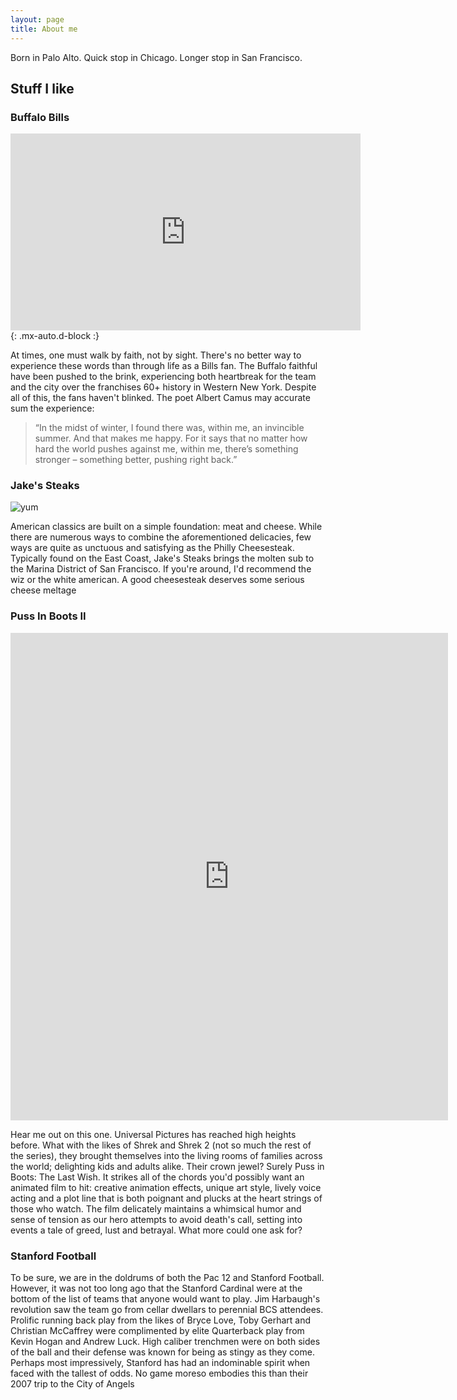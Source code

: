 ```yaml
---
layout: page
title: About me
---
```


Born in Palo Alto. Quick stop in Chicago. Longer stop in San Francisco.

## Stuff I like 

### Buffalo Bills 

<iframe width="560" height="315" src="https://www.youtube.com/embed/ZKb_u_Z2uaw" title="YouTube video player" frameborder="0" allow="accelerometer; autoplay; clipboard-write; encrypted-media; gyroscope; picture-in-picture; web-share" allowfullscreen></iframe>{: .mx-auto.d-block :}

At times, one must walk by faith, not by sight. There's no better way to experience these words than through life as a Bills fan. The Buffalo faithful have been pushed to the brink, experiencing both heartbreak for the team and the city over the franchises 60+ history in Western New York. Despite all of this, the fans haven't blinked. The poet Albert Camus may accurate sum the experience: 

> “In the midst of winter, I found there was, within me, an invincible summer. And that makes me happy. For it says that no matter how hard the world pushes against me, within me, there’s something stronger – something better, pushing right back.”

### Jake's Steaks

![yum](https://s.hdnux.com/photos/01/31/23/04/23408931/6/ratio3x2_1200.jpg)

American classics are built on a simple foundation: meat and cheese. While there are numerous ways to combine the aforementioned delicacies, few ways are quite as unctuous and satisfying as the Philly Cheesesteak. Typically found on the East Coast, Jake's Steaks brings the molten sub to the Marina District of San Francisco. If you're around, I'd recommend the wiz or the white american. A good cheesesteak deserves some serious cheese meltage

### Puss In Boots II 

<iframe width="700" height="780" src="https://www.youtube.com/embed/RqrXhwS33yc" title="Puss In Boots: The Last Wish - Official Trailer 2" frameborder="0" allow="accelerometer; autoplay; clipboard-write; encrypted-media; gyroscope; picture-in-picture; web-share" allowfullscreen></iframe>

Hear me out on this one. Universal Pictures has reached high heights before. What with the likes of Shrek and Shrek 2 (not so much the rest of the series), they brought themselves into the living rooms of families across the world; delighting kids and adults alike. Their crown jewel? Surely Puss in Boots: The Last Wish. It strikes all of the chords you'd possibly want an animated film to hit: creative animation effects, unique art style, lively voice acting and a plot line that is both poignant and plucks at the heart strings of those who watch. The film delicately maintains a whimsical humor and sense of tension as our hero attempts to avoid death's call, setting into events a tale of greed, lust and betrayal. What more could one ask for? 


### Stanford Football

To be sure, we are in the doldrums of both the Pac 12 and Stanford Football. However, it was not too long ago that the Stanford Cardinal were at the bottom of the list of teams that anyone would want to play. Jim Harbaugh's revolution saw the team go from cellar dwellars to perennial BCS attendees. Prolific running back play from the likes of Bryce Love, Toby Gerhart and Christian McCaffrey were complimented by elite Quarterback play from Kevin Hogan and Andrew Luck. High caliber trenchmen were on both sides of the ball and their defense was known for being as stingy as they come. Perhaps most impressively, Stanford has had an indominable spirit when faced with the tallest of odds. No game moreso embodies this than their 2007 trip to the City of Angels
